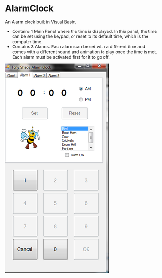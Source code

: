 # AlarmClock
An Alarm clock built in Visual Basic.

<ul>
  <li>
Contains 1 Main Panel where the time is displayed. In this panel, the time can be set using the keypad, or reset to its default time, which is the computer time.
  </li>
  <li>
Contains 3 Alarms. Each alarm can be set with a different time and comes with a different sound and animation to play once the time is met. Each alarm must be activated first for it to go off. 
  </li>
</ul>

![alt text](https://github.com/tonyshaocs/AlarmClock/blob/master/ex2.png)
